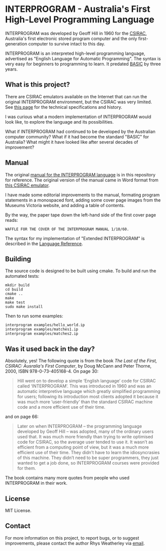 INTERPROGRAM - Australia's First High-Level Programming Language
================================================================

INTERPROGRAM was developed by Geoff Hill in 1960 for the
[CSIRAC](https://en.wikipedia.org/wiki/CSIRAC), Australia's first
electronic stored program computer and the only first-generation
computer to survive intact to this day.

INTERPROGRAM is an interpreted high-level programming language, advertised as
"English Language for Automatic Programming".  The syntax is very easy
for beginners to programming to learn.  It predated
[BASIC](https://en.wikipedia.org/wiki/BASIC) by three years.

## What is this project?

There are CSIRAC emulators available on the Internet that can run the
original INTERPROGRAM environment, but the CSIRAC was very limited.  See
[this page](doc/CSIRAC-history.md) for the technical specifications
and history.

I was curious what a modern implementation of INTERPROGRAM would look like,
to explore the language and its possibilities.

What if INTERPROGRAM had continued to be developed by the Australian
computer community?  What if it had become the standard "BASIC" for Australia?
What might it have looked like after several decades of improvement?

## Manual

The original [manual for the INTERPROGRAM language](doc/INTERMAN.pdf)
is in this repository for reference.  The original version of the
manual came in Word format from [this CSIRAC emulator](https://cis.unimelb.edu.au/about/csirac/emulator).

I have made some editorial improvements to the manual, formating program
statements in a monospaced font, adding some cover page images
from the Museums Victoria website, and adding a table of contents.

By the way, the paper tape down the left-hand side of the first cover
page reads:

    WAFFLE FOR THE COVER OF THE INTERPROGRAM MANUAL 1/10/60.

The syntax for my implementation of "Extended INTERPROGRAM" is described
in the [Language Reference](doc/reference.md).

## Building

The source code is designed to be built using cmake.  To build and run the
automated tests:

    mkdir build
    cd build
    cmake ..
    make
    make test
    sudo make install

Then to run some examples:

    interprogram examples/hello_world.ip
    interprogram examples/matches1.ip
    interprogram examples/matches2.ip

## Was it used back in the day?

Absolutely, yes!  The following quote is from the book <i>The Last of the First,
CSIRAC: Ausralia's First Computer</i>, by Doug McCann and Peter Thorne, 2000,
ISBN 978-0-73-405168-4.  On page 30:

> Hill went on to develop a simple ‘English language’ code for CSIRAC called ‘INTERPROGRAM’. This was introduced in 1960 and was an automatic interpretive language which greatly simplified programming for users; following its introduction most clients adopted it because it was much more ‘user-friendly’ than the standard CSIRAC machine code and a more efficient use of their time.

and on page 66:

> Later on when INTERPROGRAM – the programming language developed by Geoff Hill – was adopted, many of the ordinary users used that. It was much more friendly than trying to write optimised code for CSIRAC, so the average user tended to use it. It wasn’t as efficient from a computing point of view, but it was a much more efficient use of their time. They didn’t have to learn the idiosyncrasies of this machine. They didn’t need to be super programmers, they just wanted to get a job done, so INTERPROGRAM courses were provided for them.

The book contains many more quotes from people who used INTERPROGRAM in
their work.

## License

MIT License.

## Contact

For more information on this project, to report bugs, or to suggest
improvements, please contact the author Rhys Weatherley via
[email](mailto:rhys.weatherley@gmail.com).
